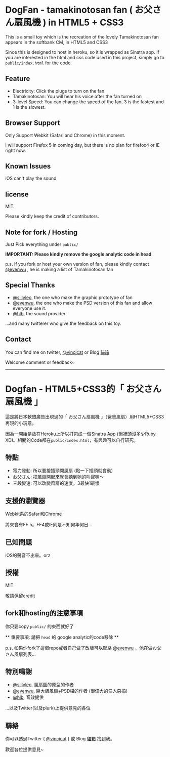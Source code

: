 # DogFan -  tamakinotosan fan ( お父さん扇風機 ) in HTML5 + CSS3

This is a small toy which is the recreation of the lovely Tamakinotosan fan appears in the softbank CM, in HTML5 and CSS3

Since this is designed to host in heroku, so it is wrapped as Sinatra app. If you are interested in the html and css code used in this project, simply go to `public/index.html` for the code.

## Feature
* Electricity: Click the plugs to turn on the fan.
* Tamakinotosan: You will hear his voice after the fan turned on
* 3-level Speed: You can change the speed of the fan. 3 is the fastest and 1 is the slowest.

## Browser Support
Only Support Webkit (Safari and Chrome) in this moment.

I will support Firefox 5 in coming day, but there is no plan for firefox4 or IE right now.

## Known Issues
iOS can't play the sound

## license 
MIT. 

Please kindly keep the credit of contributors.

## Note for fork / Hosting
Just Pick everything under `public/`

**IMPORTANT: Please kindly remove the google analytic code in head**

p.s. If you fork or host your own version of fan, please kindly contact [@evenwu](http://twitter.com/evenwu) , he is making a list of Tamakinotosan fan

## Special Thanks
* [@sillyleo](http://twitter.com/sillyleo), the one who make the graphic prototype of fan
* [@evenwu](http://twitter.com/evenwu), the one who make the PSD version of this fan and allow everyone use it.
* [@hlb](http://twitter.com/hlb), the sound provider

...and many twitterer who give the feedback on this toy.

## Contact
You can find me on twitter, [@vincicat](http://twitter.com/vincicat) or Blog [貓箱](http://vincicat.blogspot.com)

Welcome comment or feedback~

---------------------------------------

# Dogfan - HTML5+CSS3的「 お父さん扇風機 」

這是將日本軟銀廣告出現過的「 お父さん扇風機 」（爸爸風扇）用HTML5+CSS3再現的小玩意。

因為一開始是放在Heroku上所以打包成一個Sinatra App (但裡頭沒多少Ruby XD)。相關的Code都在`public/index.html`，有興趣可以自行研究。

## 特點
* 電力發動: 所以要接插頭開風扇 (點一下插頭就會動)
* お父さん: 把風扇開起來就會聽到牠的叫聲喔～
* 三段變速: 可以改變風扇的速度。3最快1最慢

## 支援的瀏覽器
Webkit系的Safari和Chrome

將來會有FF 5。FF4或IE則是不知何年何日...

## 已知問題
iOS的聲音不出來。orz

## 授權
MIT

敬請保留credit

## fork和hosting的注意事項
你只要copy `public/` 的東西就好了

** 重要事項: 請把 `head` 的 google analytic的code移除 **

p.s. 如果你fork了這個repo或者自己做了改版可以聯絡 [@evenwu](http://twitter.com/evenwu) ，他在做お父さん風扇列表...

## 特別鳴謝
* [@sillyleo](http://twitter.com/sillyleo), 風扇圖的原型的作者
* [@evenwu](http://twitter.com/evenwu), 巨大版風扇+PSD檔的作者 (很偉大的任人惡搞)
* [@hlb](http://twitter.com/hlb), 音效提供

...以及Twitter(以及plurk)上提供意見的各位

## 聯絡
你可以透過Twitter ( [@vincicat](http://twitter.com/vincicat) ) 或 Blog [貓箱](http://vincicat.blogspot.com) 找到我。

歡迎各位提供意見~

